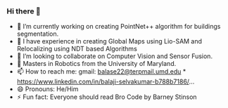 ### Hi there 👋

<!--
**BALA22-cyber/BALA22-cyber** is a ✨ _special_ ✨ repository because its `README.md` (this file) appears on your GitHub profile.

Here are some ideas to get you started:

- 🔭 I’m currently working on ...
- 🌱 I’m currently learning ...
- 👯 I’m looking to collaborate on ...
- 🤔 I’m looking for help with ...
- 💬 Ask me about ...
- 📫 How to reach me: ...
- 😄 Pronouns: ...
- ⚡ Fun fact: ...
-->
- 🌱 I’m currently working on creating PointNet++ algorithm for buildings segmentation.
- 🔭 I have experience in creating Global Maps using Lio-SAM and Relocalizing using NDT based Algorithms
- 👯 I’m looking to collaborate on Computer Vision and Sensor Fusion.
- 🔭 Masters in Robotics from the University of Maryland.
- 📫 How to reach me: gmail: balase22@terpmail.umd.edu *  https://www.linkedin.com/in/balaji-selvakumar-b788b7186/...
- 😄 Pronouns: He/Him
- ⚡ Fun fact: Everyone should read Bro Code by Barney Stinson
